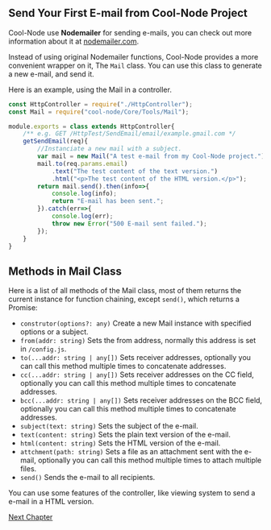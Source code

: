 ## Send Your First E-mail from Cool-Node Project

Cool-Node use **Nodemailer** for sending e-mails, you can check out more 
information about it at [nodemailer.com](https://nodemailer.com).

Instead of using original Nodemailer functions, Cool-Node provides a more 
convenient wrapper on it, The `Mail` class. You can use this class to generate
a new e-mail, and send it.

Here is an example, using the Mail in a controller.

```javascript
const HttpController = require("./HttpController");
const Mail = require("cool-node/Core/Tools/Mail");

module.exports = class extends HttpController{
    /** e.g. GET /HttpTest/SendEmail/email/example.gmail.com */
    getSendEmail(req){
        //Instanciate a new mail with a subject.
        var mail = new Mail("A test e-mail from my Cool-Node project.");
        mail.to(req.params.email)
            .text("The test content of the text version.")
            .html("<p>The test content of the HTML version.</p>");
        return mail.send().then(info=>{
            console.log(info);
            return "E-mail has been sent.";
        }).catch(err=>{
            console.log(err);
            throw new Error("500 E-mail sent failed.");
        });
    }
}
```

## Methods in Mail Class

Here is a list of all methods of the Mail class, most of them returns the 
current instance for function chaining, except `send()`, which returns a 
Promise:

- `construtor(options?: any)` Create a new Mail instance with specified 
    options or a subject.
- `from(addr: string)` Sets the from address, normally this address is set in 
    `/config.js`.
- `to(...addr: string | any[])` Sets receiver addresses, optionally you can 
    call this method multiple times to concatenate addresses.
- `cc(...addr: string | any[])` Sets receiver addresses on the CC field, 
    optionally you can call this method multiple times to concatenate 
    addresses. 
- `bcc(...addr: string | any[])` Sets receiver addresses on the BCC field, 
    optionally you can call this method multiple times to concatenate 
    addresses. 
- `subject(text: string)` Sets the subject of the e-mail.
- `text(content: string)` Sets the plain text version of the e-mail.
- `html(content: string)` Sets the HTML version of the e-mail.
- `attchment(path: string)` Sets a file as an attachment sent with the e-mail,
    optionally you can call this method multiple times to attach multiple 
    files.
- `send()` Sends the e-mail to all recipients.

You can use some features of the controller, like viewing system to send a
e-mail in a HTML version.

[Next Chapter](More)